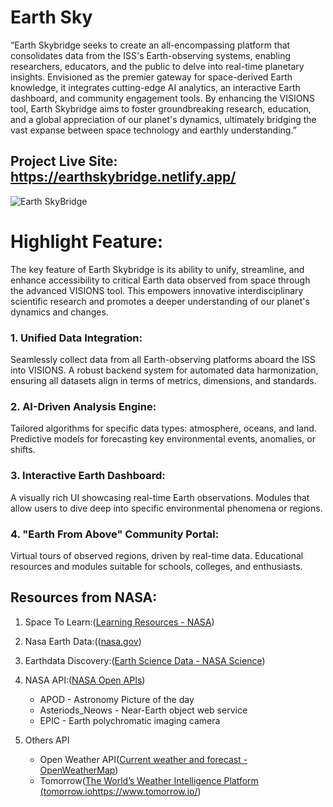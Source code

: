 # Earth Sky
“Earth Skybridge seeks to create an all-encompassing platform that consolidates data from the ISS's Earth-observing systems, enabling researchers, educators, and the public to delve into real-time planetary insights. Envisioned as the premier gateway for space-derived Earth knowledge, it integrates cutting-edge AI analytics, an interactive Earth dashboard, and community engagement tools. By enhancing the VISIONS tool, Earth Skybridge aims to foster groundbreaking research, education, and a global appreciation of our planet's dynamics, ultimately bridging the vast expanse between space technology and earthly understanding.”

## Project Live Site: https://earthskybridge.netlify.app/

![Earth SkyBridge](https://github.com/rakib38324/Earth-Sky/assets/108406603/44001cb2-d4ae-4e68-9ee2-3b8ea2b9c210)


# Highlight Feature:
The key feature of Earth Skybridge is its ability to unify, streamline, and enhance accessibility to critical Earth data observed from space through the advanced VISIONS tool. This empowers innovative interdisciplinary scientific research and promotes a deeper understanding of our planet's dynamics and changes.

### 1. Unified Data Integration: 
Seamlessly collect data from all Earth-observing platforms aboard the ISS into VISIONS. A robust backend system for automated data harmonization, ensuring all datasets align in terms of metrics, dimensions, and standards.

### 2. AI-Driven Analysis Engine: 
Tailored algorithms for specific data types: atmosphere, oceans, and land. Predictive models for forecasting key environmental events, anomalies, or shifts.

### 3. Interactive Earth Dashboard: 
A visually rich UI showcasing real-time Earth observations. Modules that allow users to dive deep into specific environmental phenomena or regions.

### 4. "Earth From Above" Community Portal:
Virtual tours of observed regions, driven by real-time data. Educational resources and modules suitable for schools, colleges, and enthusiasts.

## Resources from NASA:
1. Space To Learn:([Learning Resources - NASA](https://www.nasa.gov/learning-resources/))
2. Nasa Earth Data:(([nasa.gov](https://earthdata.nasa.gov/worldview))
3. Earthdata Discovery:([Earth Science Data - NASA Science](https://science.nasa.gov/earth/data))
4. NASA API:([NASA Open APIs](https://api.nasa.gov/))
   * APOD - Astronomy Picture of the day
   * Asteriods_Neows - Near-Earth object web service
   * EPIC - Earth polychromatic imaging camera

5. Others API
    * Open Weather API([Сurrent weather and forecast - OpenWeatherMap](https://openweathermap.org/))
    * Tomorrow([The World’s Weather Intelligence Platform (tomorrow.io](https://www.tomorrow.io/)https://www.tomorrow.io/)

